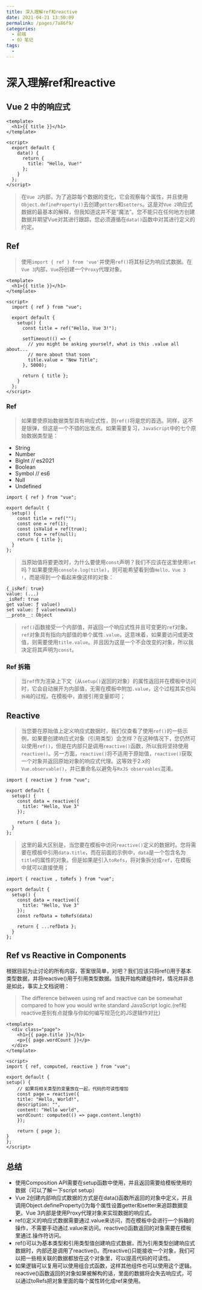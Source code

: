 ```yaml
---
title: 深入理解ref和reactive
date: 2021-04-21 13:50:09
permalink: /pages/7a86f9/
categories:
  - 前端
  - 0》笔记
tags:
  - 
---
```


# 深入理解ref和reactive

## Vue 2 中的响应式

```vue
<template>
  <h1>{{ title }}</h1>
</template>

<script>
  export default {
    data() {
      return {
        title: "Hello, Vue!"
      };
    }
  };
</script>
```

> 在`Vue 2`内部，为了追踪每个数据的变化，它会观察每个属性，并且使用`Object.defineProperty()`去创建`getters`和`setters`。这是对`Vue 2`响应式数据的最基本的解释，但我知道这并不是“魔法”。您不能只在任何地方创建数据并期望Vue对其进行跟踪，您必须遵循在`data()`函数中对其进行定义的约定。

## Ref

> 使用`import { ref } from 'vue'`并使用`ref()`将其标记为响应式数据。在`Vue 3`内部，`Vue`将创建一个`Proxy`代理对象。

```vue
<template>
  <h1>{{ title }}</h1>
</template>

<script>
  import { ref } from "vue";

  export default {
    setup() {
      const title = ref("Hello, Vue 3!");

      setTimeout(() => {
        // you might be asking yourself, what is this .value all about...
        // more about that soon
        title.value = "New Title";
      }, 5000);

      return { title };
    }
  };
</script>
```

### Ref

> 如果要使原始数据类型具有响应式性，则`ref()`将是您的首选。同样，这不是银弹，但这是一个不错的出发点。如果需要复习，`JavaScript`中的七个原始数据类型是：

- String
- Number
- BigInt // es2021
- Boolean
- Symbol // es6
- Null
- Undefined

```vue
import { ref } from "vue";

export default {
  setup() {
    const title = ref("");
    const one = ref(1);
    const isValid = ref(true);
    const foo = ref(null);
    return { title };
  }
};
```

> 当原始值将要更改时，为什么要使用`const`声明？我们不应该在这里使用`let`吗？如果要使用`console.log(title)`，则可能希望看到值`Hello，Vue 3 !`，而是得到一个看起来像这样的对象：
```vue
{_isRef: true}
value: (...)
_isRef: true
get value: ƒ value()
set value: ƒ value(newVal)
__proto__: Object
```
> `ref()`函数接受一个内部值，并返回一个响应式性并且可变更的`ref`对象。`ref`对象具有指向内部值的单个属性`.value`。这意味着，如果要访问或更改值，则需要使用`title.value`。并且因为这是一个不会改变的对象，所以我决定将其声明为`const`。

### Ref 拆箱

> 当`ref`作为渲染上下文（从`setup()`返回的对象）的属性返回并在模板中访问时，它会自动展开为内部值，无需在模板中附加`.value`，这个过程其实也叫`拆箱`的过程。在模板中，直接引用变量即可；

## Reactive

> 当您要在原始值上定义响应式数据时，我们仅查看了使用`ref()`的一些示例，如果要创建响应式对象（引用类型）会怎样？在这种情况下，您仍然可以使用`ref()`，但是在内部只是调用`reactive()`函数，所以我将坚持使用`reactive()`。另一方面，`reactive()`将不适用于原始值，`reactive()`获取一个对象并返回原始对象的响应式代理。这等效于2.x的`Vue.observable()`，并已重命名以避免与`RxJS observables`混淆。

```vue
import { reactive } from "vue";

export default {
  setup() {
    const data = reactive({
      title: "Hello, Vue 3"
    });

    return { data };
  }
};
```

> 这里的最大区别是，当您要在模板中访问`reactive()`定义的数据时。您将需要在模板中引用`data.title`，而在前面的示例中，`data`是一个包含名为`title`的属性的对象。但是如果是引入`toRefs`，将对象拆分成`ref`，在模板中就可以直接使用；

```vue
import { reactive , toRefs } from "vue";

export default {
  setup() {
    const data = reactive({
      title: "Hello, Vue 3"
    });
    const refData = toRefs(data)

    return { ...refData };
  }
};
```

## Ref vs Reactive in Components
根据目前为止讨论的所有内容，答案很简单，对吧？我们应该只将ref()用于基本类型数据，并将reactive()用于引用类型数据。当我开始构建组件时，情况并非总是如此，事实上文档说明：

> The difference between using ref and reactive can be somewhat compared to how you would write standard JavaScript logic.(ref和reactive差别有点就像与你如何编写规范化的JS逻辑作对比)

```vue
<template>
  <div class="page">
    <h1>{{ page.title }}</h1>
    <p>{{ page.wordCount }}</p>
  </div>
</template>

<script>
import { ref, computed, reactive } from "vue";

export default {
setup() {
    // 如果将相关类型的变量放在一起，代码的可读性增加
    const page = reactive({
    title: "Hello, World!",
    description: "",
    content: "Hello world",
    wordCount: computed(() => page.content.length)
    });

    return { page };
}
};
</script>
```

## 总结
- 使用Composition API需要在setup函数中使用，并且返回需要给模板使用的数据（可以了解一下script setup）
- Vue 2创建内部响应式数据的方式是在data()函数所返回的对象中定义，并且调用Object.defineProperty()为每个属性设置getter和setter来追踪数据变更。Vue 3内部是使用Proxy代理对象来实现数据的响应式。
- ref()定义的响应式数据需要通过.value来访问，而在模板中会进行一个拆箱的操作，不需要手动通过.value来访问。reactive()函数返回的对象需要在模板里通过.操作符访问。
- ref()可以为基本类型和引用类型值创建响应式数据，而为引用类型创建响应式数据时，内部还是调用了reactive()。而reactive()只能接收一个对象，我们可以把一些相关联的数据都放在这个对象里，可以提高代码的可读性。
- 如果逻辑可以复用可以使用组合式函数，这样其他组件也可以使用这个逻辑。reactive()函数返回的对象如果被解构的话，里面的数据将会失去响应式，可以通过toRefs把对象里面的每个属性转化成ref来使用。